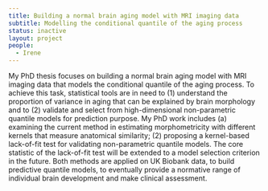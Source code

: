```yaml
---
title: Building a normal brain aging model with MRI imaging data
subtitle: Modelling the conditional quantile of the aging process
status: inactive
layout: project
people:
  - Irene
---
```


My PhD thesis focuses on building a normal brain aging model with MRI imaging data that models the conditional quantile of the aging process. To achieve this task, statistical tools are in need to (1) understand the proportion of variance in aging that can be explained by brain morphology and to (2) validate and select from high-dimensional non-parametric quantile models for prediction purpose. My PhD work includes (a) examining the current method in estimating morphometricity with different kernels that measure anatomical similarity; (2) proposing a kernel-based lack-of-fit test for validating non-parametric quantile models. The core statistic of the lack-of-fit test will be extended to a model selection criterion in the future. Both methods are applied on UK Biobank data, to build predictive quantile models, to eventually provide a normative range of individual brain development and make clinical assessment.
